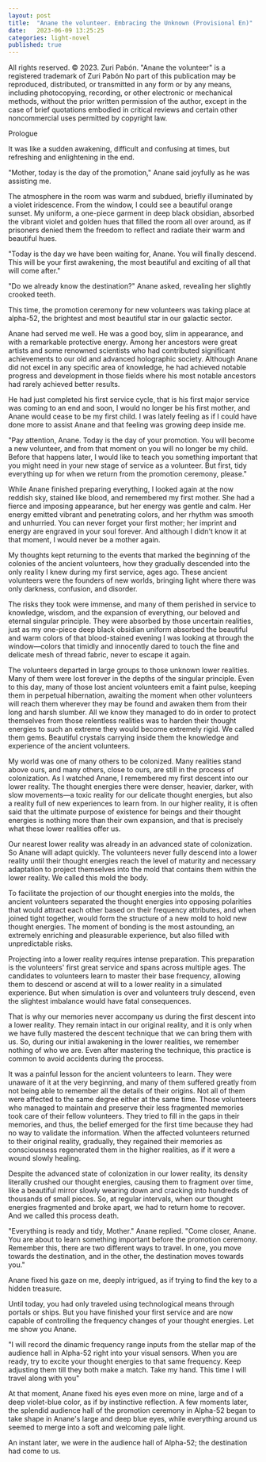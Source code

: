 ```yaml
---
layout: post
title:  "Anane the volunteer. Embracing the Unknown (Provisional En)"
date:   2023-06-09 13:25:25
categories: light-novel
published: true
---
```


All rights reserved. © 2023. Zuri Pabón. "Anane the volunteer" is a registered trademark of Zuri Pabón
No part of this publication may be reproduced, distributed, or transmitted in any form or by any means, including photocopying, recording, or other electronic or mechanical methods, without the prior written permission of the author, except in the case of brief quotations embodied in critical reviews and certain other noncommercial uses permitted by copyright law.

Prologue

It was like a sudden awakening, difficult and confusing at times, but refreshing and enlightening in the end.

"Mother, today is the day of the promotion," Anane said joyfully as he was assisting me.

The atmosphere in the room was warm and subdued, briefly illuminated by a violet iridescence. From the window, I could see a beautiful orange sunset. My uniform, a one-piece garment in deep black obsidian, absorbed the vibrant violet and golden hues that filled the room all over around, as if prisoners denied them the freedom to reflect and radiate their warm and beautiful hues.

"Today is the day we have been waiting for, Anane. You will finally descend. This will be your first awakening, the most beautiful and exciting of all that will come after."

"Do we already know the destination?" Anane asked, revealing her slightly crooked teeth.

This time, the promotion ceremony for new volunteers was taking place at alpha-52, the brightest and most beautiful star in our galactic sector.

Anane had served me well. He was a good boy, slim in appearance, and with a remarkable protective energy. Among her ancestors were great artists and some renowned scientists who had contributed significant achievements to our old and advanced holographic society. Although Anane did not excel in any specific area of knowledge, he had achieved notable progress and development in those fields where his most notable ancestors had rarely achieved better results.

He had just completed his first service cycle, that is his first major service was coming to an end and soon, I would no longer be his first mother, and Anane would cease to be my first child. I was lately feeling as if I could have done more to assist Anane and that feeling was growing deep inside me.

"Pay attention, Anane. Today is the day of your promotion. You will become a new volunteer, and from that moment on you will no longer be my child. Before that happens later, I would like to teach you something important that you might need in your new stage of service as a volunteer. But first, tidy everything up for when we return from the promotion ceremony, please."

While Anane finished preparing everything, I looked again at the now reddish sky, stained like blood, and remembered my first mother. She had a fierce and imposing appearance, but her energy was gentle and calm. Her energy emitted vibrant and penetrating colors, and her rhythm was smooth and unhurried. You can never forget your first mother; her imprint and energy are engraved in your soul forever. And although I didn't know it at that moment, I would never be a mother again.

My thoughts kept returning to the events that marked the beginning of the colonies of the ancient volunteers, how they gradually descended into the only reality I knew during my first service, ages ago. These ancient volunteers were the founders of new worlds, bringing light where there was only darkness, confusion, and disorder.

The risks they took were immense, and many of them perished in service to knowledge, wisdom, and the expansion of everything, our beloved and eternal singular principle. They were absorbed by those uncertain realities, just as my one-piece deep black obsidian uniform absorbed the beautiful and warm colors of that blood-stained evening I was looking at through the window—colors that timidly and innocently dared to touch the fine and delicate mesh of thread fabric, never to escape it again.

The volunteers departed in large groups to those unknown lower realities. Many of them were lost forever in the depths of the singular principle. Even to this day, many of those lost ancient volunteers emit a faint pulse, keeping them in perpetual hibernation, awaiting the moment when other volunteers will reach them wherever they may be found and awaken them from their long and harsh slumber. All we know they managed to do in order to protect themselves from those relentless realities was to harden their thought energies to such an extreme they would become extremely rigid. We called them gems. Beautiful crystals carrying inside them the knowledge and experience of the ancient volunteers.

My world was one of many others to be colonized. Many realities stand above ours, and many others, close to ours, are still in the process of colonization. As I watched Anane, I remembered my first descent into our lower reality. The thought energies there were denser, heavier, darker, with slow movements—a toxic reality for our delicate thought energies, but also a reality full of new experiences to learn from. In our higher reality, it is often said that the ultimate purpose of existence for beings and their thought energies is nothing more than their own expansion, and that is precisely what these lower realities offer us.

Our nearest lower reality was already in an advanced state of colonization. So Anane will adapt quickly. The volunteers never fully descend into a lower reality until their thought energies reach the level of maturity and necessary adaptation to project themselves into the mold that contains them within the lower reality. We called this mold the body.

To facilitate the projection of our thought energies into the molds, the ancient volunteers separated the thought energies into opposing polarities that would attract each other based on their frequency attributes, and when joined tight together, would form the structure of a new mold to hold new thought energies. The moment of bonding is the most astounding, an extremely enriching and pleasurable experience, but also filled with unpredictable risks.

Projecting into a lower reality requires intense preparation. This preparation is the volunteers' first great service and spans across multiple ages. The candidates to volunteers learn to master their base frequency, allowing them to descend or ascend at will to a lower reality in a simulated experience. But when simulation is over and volunteers truly descend, even the slightest imbalance would have fatal consequences. 

That is why our memories never accompany us during the first descent into a lower reality. They remain intact in our original reality, and it is only when we have fully mastered the descent technique that we can bring them with us. So, during our initial awakening in the lower realities, we remember nothing of who we are. Even after mastering the technique, this practice is common to avoid accidents during the process.

It was a painful lesson for the ancient volunteers to learn. They were unaware of it at the very beginning, and many of them suffered greatly from not being able to remember all the details of their origins. Not all of them were affected to the same degree either at the same time. Those volunteers who managed to maintain and preserve their less fragmented memories took care of their fellow volunteers. They tried to fill in the gaps in their memories, and thus, the belief emerged for the first time because they had no way to validate the information. When the affected volunteers returned to their original reality, gradually, they regained their memories as consciousness regenerated them in the higher realities, as if it were a wound slowly healing.

Despite the advanced state of colonization in our lower reality, its density literally crushed our thought energies, causing them to fragment over time, like a beautiful mirror slowly wearing down and cracking into hundreds of thousands of small pieces. So, at regular intervals, when our thought energies fragmented and broke apart, we had to return home to recover. And we called this process death.

"Everything is ready and tidy, Mother." Anane replied. "Come closer, Anane. You are about to learn something important before the promotion ceremony. Remember this, there are two different ways to travel. In one, you move towards the destination, and in the other, the destination moves towards you." 

Anane fixed his gaze on me, deeply intrigued, as if trying to find the key to a hidden treasure.

Until today, you had only traveled using technological means through portals or ships. But you have finished your first service and are now capable of controlling the frequency changes of your thought energies. Let me show you Anane.

"I will record the dinamic frequency range inputs from the stellar map of the audience hall in Alpha-52 right into your visual sensors. When you are ready, try to excite your thought energies to that same frequency. Keep adjusting them till they both make a match. Take my hand. This time I will travel along with you"

At that moment, Anane fixed his eyes even more on mine, large and of a deep violet-blue color, as if by instinctive reflection. A few moments later, the splendid audience hall of the promotion ceremony in Alpha-52 began to take shape in Anane's large and deep blue eyes, while everything around us seemed to merge into a soft and welcoming pale light.

An instant later, we were in the audience hall of Alpha-52; the destination had come to us.
